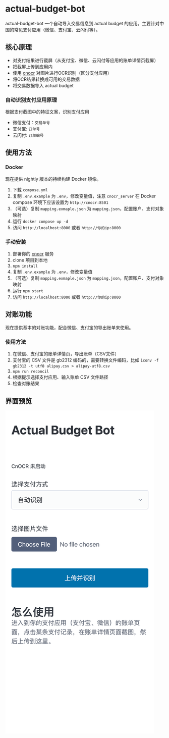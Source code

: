 # actual-budget-bot

actual-budget-bot 一个自动导入交易信息到 actual budget 的应用。主要针对中国的常见支付应用（微信、支付宝、云闪付等）。

## 核心原理

- 对支付结果进行截屏（从支付宝、微信、云闪付等应用的账单详情页截屏）
- 把截屏上传到应用内
- 使用 [cnocr](https://github.com/breezedeus/CnOCR) 对图片进行OCR识别（区分支付应用）
- 将OCR结果转换成可用的交易数据
- 将交易数据导入 actual budget

### 自动识别支付应用原理

根据支付截图中的特征文案，识别支付应用

- 微信支付：`交易单号`
- 支付宝: `订单号`
- 云闪付: `订单编号`

## 使用方法

### Docker

现在提供 nightly 版本的持续构建 Docker 镜像。

1. 下载 `compose.yml`
2. 复制 `.env.example` 为 `.env`，修改变量值，注意 `cnocr_server` 在 Docker compose 环境下应该设置为 `http://cnocr:8501`
3. （可选）复制 `mapping.exmaple.json` 为 `mapping.json`，配置账户、支付对象映射
4. 运行 `docker compose up -d`
5. 访问 `http://localhost:8000` 或者 `http://你的ip:8000`

### 手动安装

1. 部署你的 [cnocr](https://github.com/breezedeus/CnOCR) 服务
2. clone 项目到本地
3. `npm install`
4. 复制 `.env.example` 为 `.env`，修改变量值
5. （可选）复制 `mapping.exmaple.json` 为 `mapping.json`，配置账户、支付对象映射
6. 运行 `npm start`
7. 访问 `http://localhost:8000` 或者 `http://你的ip:8000`

## 对账功能

现在提供基本的对账功能，配合微信、支付宝的导出账单来使用。

### 使用方法

1. 在微信、支付宝的账单详情页，导出账单（CSV文件）
2. 支付宝的 CSV 文件是 gb2312 编码的，需要转换文件编码，比如 `iconv -f gb2312 -t utf8 alipay.csv > alipay-utf8.csv`
3. `npm run reconcil`
4. 根据提示选择支付应用、输入账单 CSV 文件路径
5. 检查对账结果

## 界面预览

![actual-budget-bot 界面](preview.png)
